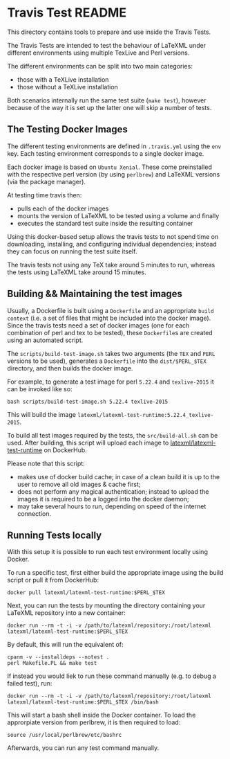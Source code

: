 # Travis Test README

This directory contains tools to prepare and use inside the Travis Tests. 

The Travis Tests are intended to test the behaviour of LaTeXML under different environments using multiple TexLive and Perl versions. 

The different environments can be split into two main categories:

* those with a TeXLive installation
* those without a TeXLive installation

Both scenarios internally run the same test suite (`make test`), however because of the way it is set up the latter one will skip a number of tests. 

## The Testing Docker Images

The different testing environments are defined in `.travis.yml` using the `env` key. 
Each testing environment corresponds to a single docker image. 

Each docker image is based on `Ubuntu Xenial`. 
These come preinstalled with the respective perl version (by using `perlbrew`) and LaTeXML versions (via the package manager). 

At testing time travis then:

* pulls each of the docker images
* mounts the version of LaTeXML to be tested using a volume and finally
* executes the standard test suite inside the resulting container

Using this docker-based setup allows the travis tests to not spend time on downloading, installing, and configuring individual dependencies; 
instead they can focus on running the test suite itself. 

The travis tests not using any TeX take around 5 minutes to run, whereas the tests using LaTeXML take around 15 minutes. 

## Building && Maintaining the test images

Usually, a Dockerfile is built using a `Dockerfile` and an appropriate `build context` (i.e. a set of files that might be included into the docker image). 
Since the travis tests need a set of docker images (one for each combination of perl and tex to be tested), these `Dockerfile`s are created using an automated script. 

The `scripts/build-test-image.sh` takes two arguments (the `TEX` and `PERL` versions to be used), generates a `Dockerfile` into the `dist/$PERL_$TEX` directory, and then builds the docker image. 

For example, to generate a test image for perl `5.22.4` and `texlive-2015` it can be invoked like so:

    bash scripts/build-test-image.sh 5.22.4 texlive-2015

This will build the image `latexml/latexml-test-runtime:5.22.4_texlive-2015`. 


To build all test images required by the tests, the `src/build-all.sh` can be used. 
After building, this script will upload each image to [latexml/latexml-test-runtime](https://hub.docker.com/r/latexml/latexml-test-runtime/) on DockerHub. 

Please note that this script:

* makes use of docker build cache; in case of a clean build it is up to the user to remove all old images & cache first;
* does not perform any magical authentication; instead to upload the images it is required to be a logged into the docker daemon;
* may take several hours to run, depending on speed of the internet connection. 

## Running Tests locally

With this setup it is possible to run each test environment locally using Docker. 

To run a specific test, first either build the appropriate image using the build script or pull it from DockerHub: 

    docker pull latexml/latexml-test-runtime:$PERL_$TEX

Next, you can run the tests by mounting the directory containing your LaTeXML repository into a new container:

    docker run --rm -t -i -v /path/to/latexml/repository:/root/latexml latexml/latexml-test-runtime:$PERL_$TEX

By default, this will run the equivalent of:

    cpanm -v --installdeps --notest .
    perl Makefile.PL && make test

If instead you would liek to run these command manually (e.g. to debug a failed test), run:

    docker run --rm -t -i -v /path/to/latexml/repository:/root/latexml latexml/latexml-test-runtime:$PERL_$TEX /bin/bash

This will start a bash shell inside the Docker container. 
To load the approrpiate version from perlbrew, it is then required to load:

    source /usr/local/perlbrew/etc/bashrc

Afterwards, you can run any test command manually. 